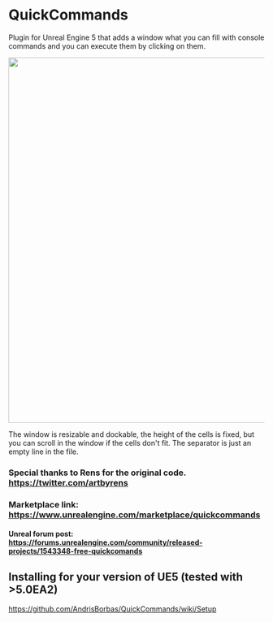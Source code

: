# QuickCommands

Plugin for Unreal Engine 5 that adds a window what you can fill with console commands and you can execute them by clicking on them.

<img src="/Resources/quickcommands.gif" width="720" />

The window is resizable and dockable, the height of the cells is fixed, but you can scroll in the window if the cells don't fit.
The separator is just an empty line in the file.

### Special thanks to Rens for the original code. https://twitter.com/artbyrens

### Marketplace link: https://www.unrealengine.com/marketplace/quickcommands

#### Unreal forum post: https://forums.unrealengine.com/community/released-projects/1543348-free-quickcomands

## Installing for your version of UE5 (tested with >5.0EA2)

https://github.com/AndrisBorbas/QuickCommands/wiki/Setup
